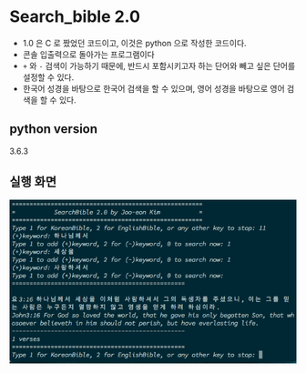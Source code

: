# Search_bible 2.0

- 1.0 은 C 로 짰었던 코드이고, 이것은 python 으로 작성한 코드이다. 
- 콘솔 입출력으로 돌아가는 프로그램이다
- `+` 와 `-` 검색이 가능하기 때문에, 반드시 포함시키고자 하는 단어와 빼고 싶은 단어를 설정할 수 있다.
- 한국어 성경을 바탕으로 한국어 검색을 할 수 있으며, 영어 성경을 바탕으로 영어 검색을 할 수 있다.


## python version
3.6.3

## 실행 화면
![](search_bible_2.0_실행화면.png)
